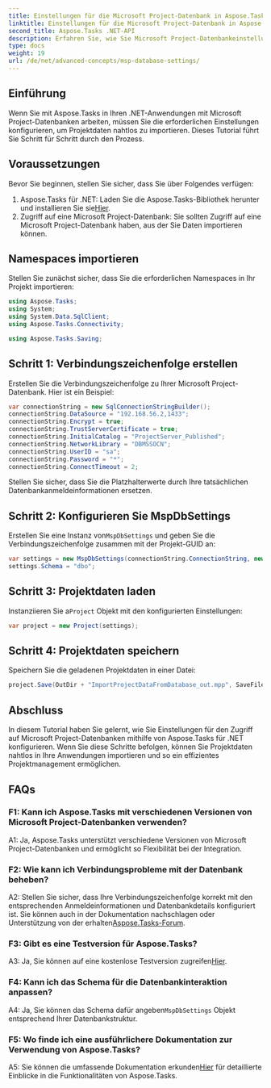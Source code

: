 ```yaml
---
title: Einstellungen für die Microsoft Project-Datenbank in Aspose.Tasks
linktitle: Einstellungen für die Microsoft Project-Datenbank in Aspose.Tasks
second_title: Aspose.Tasks .NET-API
description: Erfahren Sie, wie Sie Microsoft Project-Datenbankeinstellungen mit Aspose.Tasks für eine nahtlose Integration in .NET-Anwendungen konfigurieren.
type: docs
weight: 19
url: /de/net/advanced-concepts/msp-database-settings/
---
```

## Einführung

Wenn Sie mit Aspose.Tasks in Ihren .NET-Anwendungen mit Microsoft Project-Datenbanken arbeiten, müssen Sie die erforderlichen Einstellungen konfigurieren, um Projektdaten nahtlos zu importieren. Dieses Tutorial führt Sie Schritt für Schritt durch den Prozess.

## Voraussetzungen

Bevor Sie beginnen, stellen Sie sicher, dass Sie über Folgendes verfügen:

1.  Aspose.Tasks für .NET: Laden Sie die Aspose.Tasks-Bibliothek herunter und installieren Sie sie[Hier](https://releases.aspose.com/tasks/net/).
2. Zugriff auf eine Microsoft Project-Datenbank: Sie sollten Zugriff auf eine Microsoft Project-Datenbank haben, aus der Sie Daten importieren können.

## Namespaces importieren

Stellen Sie zunächst sicher, dass Sie die erforderlichen Namespaces in Ihr Projekt importieren:

```csharp
using Aspose.Tasks;
using System;
using System.Data.SqlClient;
using Aspose.Tasks.Connectivity;

using Aspose.Tasks.Saving;
```

## Schritt 1: Verbindungszeichenfolge erstellen

Erstellen Sie die Verbindungszeichenfolge zu Ihrer Microsoft Project-Datenbank. Hier ist ein Beispiel:

```csharp
var connectionString = new SqlConnectionStringBuilder();
connectionString.DataSource = "192.168.56.2,1433";
connectionString.Encrypt = true;
connectionString.TrustServerCertificate = true;
connectionString.InitialCatalog = "ProjectServer_Published";
connectionString.NetworkLibrary = "DBMSSOCN";
connectionString.UserID = "sa";
connectionString.Password = "*";
connectionString.ConnectTimeout = 2;
```

Stellen Sie sicher, dass Sie die Platzhalterwerte durch Ihre tatsächlichen Datenbankanmeldeinformationen ersetzen.

## Schritt 2: Konfigurieren Sie MspDbSettings

 Erstellen Sie eine Instanz von`MspDbSettings` und geben Sie die Verbindungszeichenfolge zusammen mit der Projekt-GUID an:

```csharp
var settings = new MspDbSettings(connectionString.ConnectionString, new Guid("E6426C44-D6CB-4B9C-AF16-48910ACE0F54"));
settings.Schema = "dbo";
```

## Schritt 3: Projektdaten laden

 Instanziieren Sie a`Project` Objekt mit den konfigurierten Einstellungen:

```csharp
var project = new Project(settings);
```

## Schritt 4: Projektdaten speichern

Speichern Sie die geladenen Projektdaten in einer Datei:

```csharp
project.Save(OutDir + "ImportProjectDataFromDatabase_out.mpp", SaveFileFormat.Mpp);
```

## Abschluss

In diesem Tutorial haben Sie gelernt, wie Sie Einstellungen für den Zugriff auf Microsoft Project-Datenbanken mithilfe von Aspose.Tasks für .NET konfigurieren. Wenn Sie diese Schritte befolgen, können Sie Projektdaten nahtlos in Ihre Anwendungen importieren und so ein effizientes Projektmanagement ermöglichen.

## FAQs

### F1: Kann ich Aspose.Tasks mit verschiedenen Versionen von Microsoft Project-Datenbanken verwenden?

A1: Ja, Aspose.Tasks unterstützt verschiedene Versionen von Microsoft Project-Datenbanken und ermöglicht so Flexibilität bei der Integration.

### F2: Wie kann ich Verbindungsprobleme mit der Datenbank beheben?

 A2: Stellen Sie sicher, dass Ihre Verbindungszeichenfolge korrekt mit den entsprechenden Anmeldeinformationen und Datenbankdetails konfiguriert ist. Sie können auch in der Dokumentation nachschlagen oder Unterstützung von der erhalten[Aspose.Tasks-Forum](https://forum.aspose.com/c/tasks/15).

### F3: Gibt es eine Testversion für Aspose.Tasks?

 A3: Ja, Sie können auf eine kostenlose Testversion zugreifen[Hier](https://releases.aspose.com/).

### F4: Kann ich das Schema für die Datenbankinteraktion anpassen?

 A4: Ja, Sie können das Schema dafür angeben`MspDbSettings` Objekt entsprechend Ihrer Datenbankstruktur.

### F5: Wo finde ich eine ausführlichere Dokumentation zur Verwendung von Aspose.Tasks?

 A5: Sie können die umfassende Dokumentation erkunden[Hier](https://reference.aspose.com/tasks/net/) für detaillierte Einblicke in die Funktionalitäten von Aspose.Tasks.
